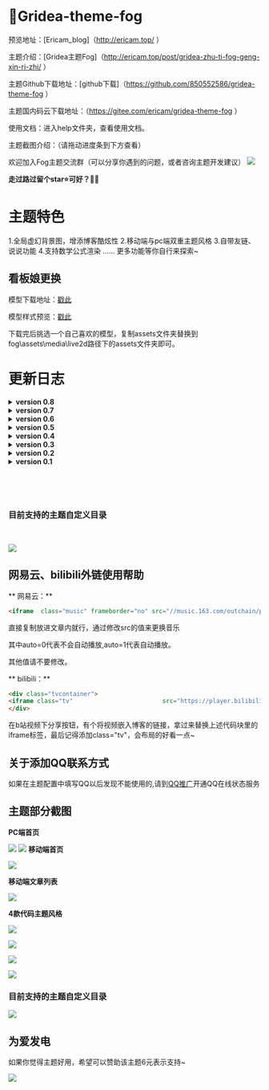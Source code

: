 # 💖Gridea-theme-fog

预览地址：[Ericam_blog]（<http://ericam.top/> ）

主题介绍：[Gridea主题Fog]（<http://ericam.top/post/gridea-zhu-ti-fog-geng-xin-ri-zhi/> ）

主题Github下载地址：[github下载]（<https://github.com/850552586/gridea-theme-fog> ）

主题国内码云下载地址：（<https://gitee.com/ericam/gridea-theme-fog> ）

使用文档：进入help文件夹，查看使用文档。

主题截图介绍：（请拖动进度条到下方查看）

欢迎加入Fog主题交流群（可以分享你遇到的问题，或者咨询主题开发建议）
![](https://ericamblog.oss-cn-shanghai.aliyuncs.com/GrideaFog/qrcode_1594635464040.jpg)

**走过路过留个star⭐️可好？🤒😎**
&nbsp;
# 主题特色
1.全局虚幻背景图，增添博客酷炫性
2.移动端与pc端双重主题风格
3.自带友链、说说功能
4.支持数学公式渲染
……
更多功能等你自行来探索~



## 看板娘更换

模型下载地址：[戳此](https://gitee.com/ericam/live2d-widget-models )

模型样式预览：[戳此](https://blog.csdn.net/wang_123_zy/article/details/87181892 )

下载完后挑选一个自己喜欢的模型，复制assets文件夹替换到fog\assets\media\live2d路径下的assets文件夹即可。

# 更新日志

<details>
<summary><b>version 0.8</b></summary>
<pre>
<ul>
- 更新：全局优化
  </ul>
  </pre>
</details>

<details>
<summary><b>version 0.7</b></summary>
<pre>
<ul>
- 更新：valine-1.4.14
- 其他：全局bug优化
  </ul>
  </pre>
</details>

<details>
<summary><b>version 0.6</b></summary>
<pre>
<ul>
- 增加：分享功能（感谢codingbear）
- 增加：赞赏功能
- 增加：文章底层版权信息
- 增加：aplayer音乐播放器
- 调整：文章内上下博客样式
- 修复：说说页面图片宽度不一致问题
  </ul>
  </pre>
</details>

<details>

<summary><b>version 0.5</b></summary>

<pre>

<ul>

- 增加：两种导航栏风格（左侧和顶部）

- 增加：数学公式支持

- 修复：行内代码不会添加复制代码按钮

- 调整： 更换了部分cdn，优化了博客加载速度
  </ul>

  </pre>

  </details>


<details>

<summary><b>version 0.4</b></summary>

<pre>

<ul>

- 调整：valine评论样式

- 调整：文章大纲样式

- 调整：友链页面样式

- 调整：社交按钮大小样式

- 调整：搜索框样式

- 调整：博客列表样式（增加了阴影效果

- 增加：页面淡入淡出加载

- 增加：自定义配置中背景图加载方式添加了外链方式（不上传图片便可以规避无法保存主题内容的bug，这个bug是由软件产生）

- 增加：不蒜子统计博客访客

- 增加：valine统计文章阅读量

- 增加：网易云音乐外链嵌入样式

- 增加：bilibili视频外链嵌入样式

- 增加：文章内代码复制功能

- 增加：移动端首页显示头像

- 核心增加：添加了说说功能

- 增加：valine评论加载qq头像（如果用户添加了qq邮箱

- 增加：valine评论框内加载今日诗词

- 修复：修复了文章多个标签标签会加载混乱的Bug

  </ul>

  </pre>

  </details>

 

 

 

<details>

<summary><b>version 0.3</b></summary>

<pre>

<ul>



- 优化：总体布局

- 优化：适配了Microsoft edge浏览器

- 调整：友链页面样式

- 调整：更换了看板娘模型

  </ul>

  </pre>

  </details>

 

<details>

<summary><b>version 0.2</b></summary>

<pre>

<ul>

- 重构移动端界面

- 添加：移动端首页大图

- 添加：网站介绍闪烁跳动

- 添加：看板娘

- 添加：两款社交按钮（微信+steam）

- 添加：4款代码块主题风格

- 调整：分页按钮布局（虽然可能还有点Bug）

- 调整：社交按钮（并新增微信+steam）

- 修复：归档页无分页按钮bug

- 修复：移动端无评论界面的bug

- 修复：代码块自适应问题

- 修复：移动端无法加载valine评论系统

</ul>

</pre>

</details>

<details>

<summary><b>version 0.1</b></summary>

<pre>

<ul>

- 添加了博客自定义配置背景大图

- 侧边栏伸缩滑动

- 无封面图采用自定义配置图片

- 4款社交按钮

- 头像悬浮 旋转功能

- 暗黑金属系分页按钮-显示当前页面数

- 站点运行时间统计

- 浏览文章时加载目录树

- 浏览器滑动条美化（chrome等）

- 优先采用valine评论系统

- 标签云标签随机颜色显示

- 站内文章标题搜索功能

</ul>

</pre>

</details>

&nbsp;

&nbsp;

 

### 目前支持的主题自定义目录

&nbsp;

![](https://ericamblog.oss-cn-shanghai.aliyuncs.com/GrideaFog/pz.png)

 

## 网易云、bilibili外链使用帮助

** 网易云：**

```html
<iframe  class="music" frameborder="no" src="//music.163.com/outchain/player?type=1&id=89680147&auto=0&height=90"></iframe>
```


直接复制放进文章内就行，通过修改src的值来更换音乐

其中auto=0代表不会自动播放,auto=1代表自动播放。

其他值请不要修改。

** bilibili：**

```html
<div class="tvcontainer">
<iframe class="tv"                         src="https://player.bilibili.com/player.html?cid=145147963&aid=84267566&page=1&as_wide=1&high_quality=1&danmaku=0"frameborder="no" scrolling="no"></iframe>
</div>

```

在b站视频下分享按钮，有个将视频嵌入博客的链接，拿过来替换上述代码块里的iframe标签，最后记得添加class="tv"，会布局的好看一点~



## 关于添加QQ联系方式

如果在主题配置中填写QQ以后发现不能使用的,请到[QQ推广](https://shang.qq.com/v3/widget.html)开通QQ在线状态服务



## 主题部分截图

**PC端首页**

![](https://ericamblog.oss-cn-shanghai.aliyuncs.com/GrideaFog/TIM图片20200412141710.png)
![](https://ericamblog.oss-cn-shanghai.aliyuncs.com/GrideaFog/TIM图片20200713180258.png)
**移动端首页**

![](https://ericamblog.oss-cn-shanghai.aliyuncs.com/GrideaFog/9.png)



**移动端文章列表**

![](https://ericamblog.oss-cn-shanghai.aliyuncs.com/GrideaFog/TIM图片20200412141356.png)



**4款代码主题风格**

![](https://ericamblog.oss-cn-shanghai.aliyuncs.com/GrideaFog/12.png)

![](https://ericamblog.oss-cn-shanghai.aliyuncs.com/GrideaFog/13.png)

![](https://ericamblog.oss-cn-shanghai.aliyuncs.com/GrideaFog/14.png)

![](https://ericamblog.oss-cn-shanghai.aliyuncs.com/GrideaFog/15.png)

### 目前支持的主题自定义目录



![](https://ericamblog.oss-cn-shanghai.aliyuncs.com/GrideaFog/TIM图片20200713180316.png)



## 为爱发电

如果你觉得主题好用，希望可以赞助该主题6元表示支持~

![](https://ericamblog.oss-cn-shanghai.aliyuncs.com/GrideaFog/mm_facetoface_collect_qrcode_1601312482725.png )

